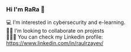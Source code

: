 ### Hi I'm RaRa 👋

💻 I’m interested in cybersecurity and e-learning.
<br>
🤜🏼 I’m looking to collaborate on projests
<br>
👨🏽‍💻 You can check my Linkedin profile: https://www.linkedin.com/in/raulrzayev/
